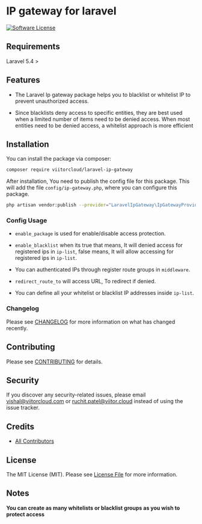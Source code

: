 # IP gateway for laravel

[![Software License](https://img.shields.io/badge/license-MIT-brightgreen.svg?style=flat-square)](LICENSE.md)

## Requirements

Laravel 5.4 > 

## Features

*  The Laravel Ip gateway package helps you to blacklist or whitelist IP to prevent unauthorized access.

*  Since blacklists deny access to specific entities, they are best used when a limited number of items need to be denied access. When most entities need to be denied access, a whitelist approach is more efficient

## Installation

You can install the package via composer:

```bash
composer require viitorcloud/laravel-ip-gateway
```

After installation, You need to publish the config file for this package. This will add the file `config/ip-gateway.php`, where you can configure this package.

```bash
php artisan vendor:publish --provider="LaravelIpGateway\IpGatewayProvider"
```

### Config Usage

* `enable_package` is used for enable/disable access protection.

* `enable_blacklist` when its true that means, It will denied access for registered ips in `ip-list`, false means, It will allow accessing for registered ips in `ip-list`.

*  You can authenticated IPs through register route groups in `middleware`.  

* `redirect_route_to` will access URL, To redirect if denied.

*  You can define all your whitelist or blacklist IP addresses inside `ip-list`.

### Changelog

Please see [CHANGELOG](CHANGELOG.md) for more information on what has changed recently.

## Contributing

Please see [CONTRIBUTING](CONTRIBUTING.md) for details.

## Security

If you discover any security-related issues, please email vishal@viitorcloud.com or ruchit.patel@viitor.cloud instead of using the issue tracker.

## Credits

- [All Contributors](../../contributors)

## License

The MIT License (MIT). Please see [License File](LICENSE.md) for more information.

## Notes

**You can create as many whitelists or blacklist groups as you wish to protect access**